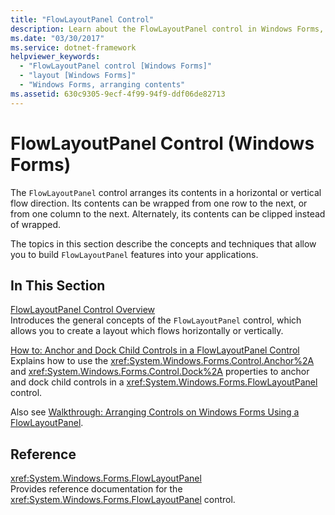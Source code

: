 ```yaml
---
title: "FlowLayoutPanel Control"
description: Learn about the FlowLayoutPanel control in Windows Forms, which arranges its contents in a horizontal or vertical flow direction.
ms.date: "03/30/2017"
ms.service: dotnet-framework
helpviewer_keywords: 
  - "FlowLayoutPanel control [Windows Forms]"
  - "layout [Windows Forms]"
  - "Windows Forms, arranging contents"
ms.assetid: 630c9305-9ecf-4f99-94f9-ddf06de82713
---
```

# FlowLayoutPanel Control (Windows Forms)

The `FlowLayoutPanel` control arranges its contents in a horizontal or vertical flow direction. Its contents can be wrapped from one row to the next, or from one column to the next. Alternately, its contents can be clipped instead of wrapped.  
  
The topics in this section describe the concepts and techniques that allow you to build `FlowLayoutPanel` features into your applications.  
  
## In This Section  

[FlowLayoutPanel Control Overview](flowlayoutpanel-control-overview.md)  
Introduces the general concepts of the `FlowLayoutPanel` control, which allows you to create a layout which flows horizontally or vertically.  
  
[How to: Anchor and Dock Child Controls in a FlowLayoutPanel Control](how-to-anchor-and-dock-child-controls-in-a-flowlayoutpanel-control.md)  
Explains how to use the <xref:System.Windows.Forms.Control.Anchor%2A> and <xref:System.Windows.Forms.Control.Dock%2A> properties to anchor and dock child controls in a <xref:System.Windows.Forms.FlowLayoutPanel> control.  
  
Also see [Walkthrough: Arranging Controls on Windows Forms Using a FlowLayoutPanel](walkthrough-arranging-controls-on-windows-forms-using-a-flowlayoutpanel.md).  
  
## Reference  

<xref:System.Windows.Forms.FlowLayoutPanel>  
Provides reference documentation for the <xref:System.Windows.Forms.FlowLayoutPanel> control.
